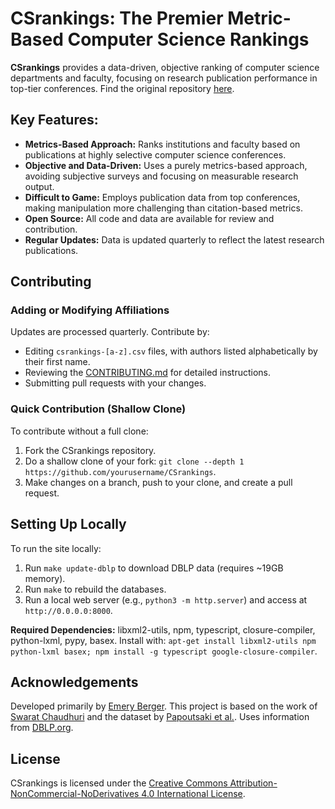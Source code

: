 # CSrankings: The Premier Metric-Based Computer Science Rankings

**CSrankings** provides a data-driven, objective ranking of computer science departments and faculty, focusing on research publication performance in top-tier conferences. Find the original repository [here](https://github.com/emeryberger/CSrankings).

## Key Features:

*   **Metrics-Based Approach:** Ranks institutions and faculty based on publications at highly selective computer science conferences.
*   **Objective and Data-Driven:** Uses a purely metrics-based approach, avoiding subjective surveys and focusing on measurable research output.
*   **Difficult to Game:**  Employs publication data from top conferences, making manipulation more challenging than citation-based metrics.
*   **Open Source:** All code and data are available for review and contribution.
*   **Regular Updates:** Data is updated quarterly to reflect the latest research publications.

## Contributing

### Adding or Modifying Affiliations

Updates are processed quarterly.  Contribute by:

*   Editing `csrankings-[a-z].csv` files, with authors listed alphabetically by their first name.
*   Reviewing the [CONTRIBUTING.md](CONTRIBUTING.md) for detailed instructions.
*   Submitting pull requests with your changes.

### Quick Contribution (Shallow Clone)

To contribute without a full clone:

1.  Fork the CSrankings repository.
2.  Do a shallow clone of your fork: `git clone --depth 1 https://github.com/yourusername/CSrankings`.
3.  Make changes on a branch, push to your clone, and create a pull request.

## Setting Up Locally

To run the site locally:

1.  Run `make update-dblp` to download DBLP data (requires ~19GB memory).
2.  Run `make` to rebuild the databases.
3.  Run a local web server (e.g., `python3 -m http.server`) and access at `http://0.0.0.0:8000`.

**Required Dependencies:** libxml2-utils, npm, typescript, closure-compiler, python-lxml, pypy, basex.  Install with: `apt-get install libxml2-utils npm python-lxml basex; npm install -g typescript google-closure-compiler`.

## Acknowledgements

Developed primarily by [Emery Berger](https://emeryberger.com).  This project is based on the work of [Swarat Chaudhuri](https://www.cs.utexas.edu/~swarat/) and the dataset by [Papoutsaki et al.](http://cs.brown.edu/people/alexpap/faculty_dataset.html).  Uses information from [DBLP.org](http://dblp.org).

## License

CSrankings is licensed under the [Creative Commons Attribution-NonCommercial-NoDerivatives 4.0 International License](https://creativecommons.org/licenses/by-nc-nd/4.0/).